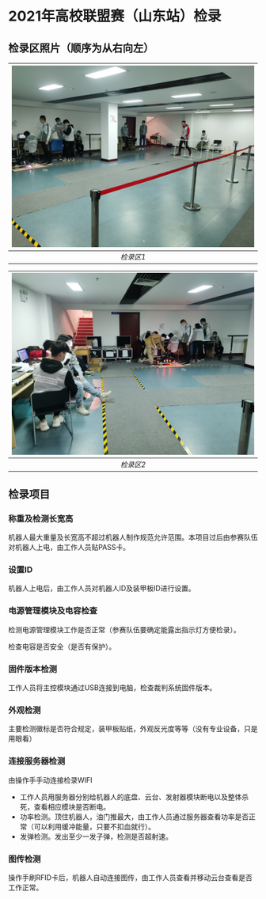 # 2021年高校联盟赛（山东站）检录

## 检录区照片（顺序为从右向左）

| ![检录区1](../Image/RMUL2021检录1.jpg?raw=true "检录区1") |
|:--:|
| *检录区1* |

| ![检录区2](../Image/RMUL2021检录2.jpg?raw=true "检录区2") |
|:--:|
| *检录区2* |

## 检录项目

### 称重及检测长宽高

机器人最大重量及长宽高不超过机器人制作规范允许范围。本项目过后由参赛队伍对机器人上电，由工作人员贴PASS卡。

### 设置ID

机器人上电后，由工作人员对机器人ID及装甲板ID进行设置。

### 电源管理模块及电容检查

检测电源管理模块工作是否正常（参赛队伍要确定能露出指示灯方便检录）。

检查电容是否安全（是否有保护）。

### 固件版本检测

工作人员将主控模块通过USB连接到电脑，检查裁判系统固件版本。

### 外观检测

主要检测徽标是否符合规定，装甲板贴纸，外观反光度等等（没有专业设备，只是用眼看）

### 连接服务器检测

由操作手手动连接检录WIFI

* 工作人员用服务器分别给机器人的底盘、云台、发射器模块断电以及整体杀死，查看相应模块是否断电。
* 功率检测。顶住机器人，油门推最大，由工作人员通过服务器查看功率是否正常（可以利用缓冲能量，只要不扣血就行）。
* 发弹检测。发出至少一发子弹，检测是否超射速。

### 图传检测

操作手刷RFID卡后，机器人自动连接图传，由工作人员查看并移动云台查看是否工作正常。
